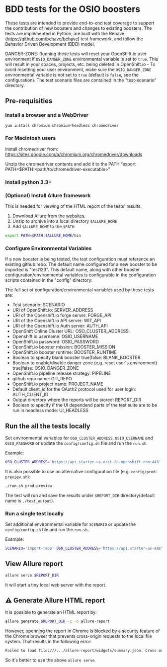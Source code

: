# BDD tests for the OSIO boosters

These tests are intended to provide end-to-end test coverage to support the contribution of new boosters and changes to existing boosters. The tests are implemented in Python, are built with the Behave (https://github.com/behave/behave) test framework, and follow the Behavior Driven Development (BDD) model.

DANGER-ZONE: Running these tests will reset your OpenShift.io user environment if `OSIO_DANGER_ZONE` environmental variable is set to `true`. This will result in your spaces, projects, etc. being deleted in OpenShift.io - To avoid resetting your user environment, make sure the `OSIO_DANGER_ZONE` environmental variable is not set to `true` (default is `false`, see the configuration). The test scenario files are contained in the "test-scenario" directory.

## Pre-requisities

### Install a browser and a WebDriver

```bash
yum install chromium chromium-headless chromedriver
```

### For Macintosh users

Install chromedriver from:  https://sites.google.com/a/chromium.org/chromedriver/downloads

Unzip the chromedriver contents and add it to the PATH “export PATH=$PATH:<path/to/chromedriver-executable>” 

### Install python 3.3+

### (Optional) Install Allure framework

This is needed for viewing of the HTML report of the tests' results.

1. Download Allure from the [websites](https://bintray.com/qameta/generic/allure2).
1. Unzip to archive into a local directory `$ALLURE_HOME`
1. Add `$ALLURE_HOME` to the `$PATH`:

```bash
export PATH=$PATH:$ALLURE_HOME/bin
```

### Configure Environmental Variables

If a new booster is being tested, the test configuration must reference an existing github repo. The default name configured for a new booster to be imported is "test123". This default name, along with other booster configuration/environmental variables is configurable in the configuration scripts contained in the "config" directory:

The full set of configuration/environmental variables used by these tests are:

* Test scenario: SCENARIO
* URI of OpenShift.io: SERVER_ADDRESS
* URI of the Openshift.io forge server: FORGE_API
* URI of the Openshift.io API server: WIT_API
* URI of the Openshift.io Auth server: AUTH_API
* OpenShift Online Cluster URL: OSO_CLUSTER_ADDRESS
* Openshift.io username: OSIO_USERNAME
* OpenShift.io password: OSIO_PASSWORD
* OpenShift.io booster mission: BOOSTER_MISSION
* OpenShift.io booster runtime: BOOSTER_RUNTIME
* Boolean to specify blank booster true|false: BLANK_BOOSTER
* Boolean to enable/disable danger zone (e.g. reset user's environment) true|false: OSIO_DANGER_ZONE
* OpenShift.io pipeline release strategy: PIPELINE
* github repo name: GIT_REPO
* OpenShift.io project name: PROJECT_NAME
* Default client_id for the OAuth2 protocol used for user login: AUTH_CLIENT_ID
* Output directory where the reports will be stored: REPORT_DIR
* Boolean to specify if the UI dependend parts of the test suite are to be run in headless mode: UI_HEADLESS

## Run the all the tests locally

Set environmental variables for `OSO_CLUSTER_ADDRESS`, `OSIO_USERNAME` and `OSIO_PASSWORD` or update the `config/config.sh` file and run the `run.sh`.

Example:

```bash
OSO_CLUSTER_ADDRESS='https://api.starter-us-east-2a.openshift.com:443' OSIO_USERNAME=... OSIO_PASSWORD=... ./run.sh
```

It is also possible to use an alternative configuration file (e.g. `config/prod-preview.sh`):

```bash
./run.sh prod-preview
```

The test will run and save the results under `$REPORT_DIR` directory(default name is `./test_output`).

### Run a single test locally

Set additional environmental variable for `SCENARIO` or update the `config/config.sh` file and run the `run.sh`.

Example:

```bash
SCENARIO='import-repo' OSO_CLUSTER_ADDRESS='https://api.starter-us-east-2a.openshift.com:443' OSIO_USERNAME=... OSIO_PASSWORD=... ./run.sh
```

## View Allure report

```bash
allure serve $REPORT_DIR
```

It will start a tiny local web server with the report.

## :warning: Generate Allure HTML report

It is possible to generate an HTML report by:

```bash
allure generate $REPORT_DIR -c -o allure-report
```

However, openning the report in Chrome is blocked by a security feature of the Chrome browser that prevents cross-origin requests to the local file system. That results in the following error:

```txt
Failed to load file:///.../allure-report/widgets/summary.json: Cross origin requests are only supported for protocol schemes: http, data, chrome, chrome-extension, https.
```

So it's better to use the above `allure serve`.
